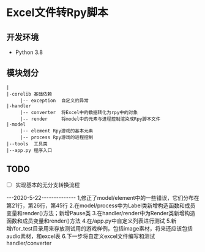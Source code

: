 # Excel文件转Rpy脚本

## 开发环境
- Python 3.8

## 模块划分
```
|
|-corelib 基础依赖
     |-- exception  自定义的异常
|-handler
     |-- converter  将Excel中的数据转化为rpy中的对象
     |-- render     将model中的元素与进程控制渲染成Rpy脚本文件
|-model
     |-- element Rpy游戏的基本元素
     |-- process Rpy游戏的进程控制
|--tools  工具类
|--app.py 程序入口
```

## TODO
- [ ] 实现基本的无分支转换流程

---2020-5-22--------------
1,修正了model/element中的一些错误，它们分布在第21行，第26行，第45行
2.在model/process中为Label类新增构造函数和成员变量和render()方法；新增Pause类
3.在handler/render中为Render类新增构造函数和成员变量和render()方法
4.在/app.py中自定义列表进行测试
5.新增/for_test目录用来存放测试用的游戏样例，包括image素材，将来还应该包括audio素材，和excel表
6.下一步将自定义excel文件编写和测试handler/converter